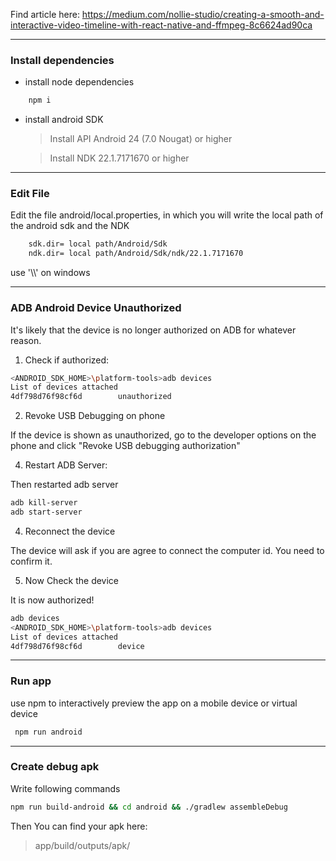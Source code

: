 Find article here: https://medium.com/nollie-studio/creating-a-smooth-and-interactive-video-timeline-with-react-native-and-ffmpeg-8c6624ad90ca

---

### Install dependencies
  * install node dependencies

```bash
    npm i
```
    
  * install android SDK
    > Install API Android 24 (7.0 Nougat) or higher
    
    > Install NDK 22.1.7171670 or higher
    
---

### Edit File
Edit the file android/local.properties, in which you will write the local path of the android sdk and the NDK

```bash
    sdk.dir= local path/Android/Sdk
    ndk.dir= local path/Android/Sdk/ndk/22.1.7171670
```
use '\\\\' on windows

---

### ADB Android Device Unauthorized

It's likely that the device is no longer authorized on ADB for whatever reason.

1. Check if authorized:

```bash
<ANDROID_SDK_HOME>\platform-tools>adb devices
List of devices attached
4df798d76f98cf6d        unauthorized
```
2. Revoke USB Debugging on phone

If the device is shown as unauthorized, go to the developer options on the phone and click "Revoke USB debugging authorization" 

4. Restart ADB Server:

Then restarted adb server
```bash
adb kill-server
adb start-server
```

4. Reconnect the device

The device will ask if you are agree to connect the computer id. You need to confirm it.

5. Now Check the device

It is now authorized!
```bash
adb devices
<ANDROID_SDK_HOME>\platform-tools>adb devices
List of devices attached
4df798d76f98cf6d        device
```

---

### Run app

use npm to interactively preview the app on a mobile device or virtual device

```bash
 npm run android
```

---

### Create debug apk

Write following commands
```bash
npm run build-android && cd android && ./gradlew assembleDebug
```
Then You can find your apk here:
> app/build/outputs/apk/
